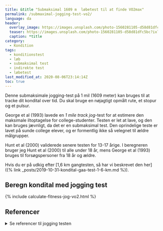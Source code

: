 ```yaml
---
title: &title "️Submaksimal 1609 m  løbetest til at finde VO2max"
permalink: /submaximal-jogging-test-vo2/
language: da
header:
  overlay_image: https://images.unsplash.com/photo-1560281105-d58d81dfc5bc?ixlib=rb-1.2.1&ixid=eyJhcHBfaWQiOjEyMDd9&auto=format&fit=crop&w=1900&q=80
  teaser: https://images.unsplash.com/photo-1560281105-d58d81dfc5bc?ixlib=rb-1.2.1&ixid=eyJhcHBfaWQiOjEyMDd9&auto=format&fit=crop&w=400&q=80
  caption: *title
category:
  - Kondition
tags:
  - konditionstest
  - løb
  - submaksimal test
  - indirekte test
  - løbetest
last_modified_at: 2020-08-06T23:14:14Z
toc: true
---
```


Denne submaksimale jogging-test på 1 mil (1609 meter) kan bruges til at tracke dit kondital over tid. Du skal bruge en nøjagtigt opmålt rute, et stopur og et pulsur.

George et al (1993) lavede en _1 mile track jog_-test for at estimere den maksimale iltoptagelse for college-studenter. Testen er let at lave, og den kan bruges jævnligt, da det er en submaksimal test. Den oprindelige teste er lavet på sunde college elever, og er formentlig ikke så velegnet til ældre målgrupper.

Hunt et al (2000) validerede senere testen for 13-17 årige. I beregneren bruger jeg Hunt et al (2000) til alle under 18 år, mens George et al (1993) bruges til forsøgspersoner fra 18 år og ældre.

Hvis du er på udkig efter [1,6 km gangtesten, så har vi beskrevet den her]({% link _posts/2019-10-31-kondital-gaa-test-1-6-km.md %}).

## Beregn kondital med jogging test

{% include calculate-fitness-jog-vo2.html %}

## Referencer

<details markdown="1">
  <summary>Se referencer til jogging testen</summary>

- Ferrar, Katia, Harrison Evans, Ashleigh Smith, Gaynor Parfitt, og Roger Eston. 2014. “A Systematic Review and Meta-Analysis of Submaximal Exercise-Based Equations to Predict Maximal Oxygen Uptake in Young People”. Pediatric exercise science 26 (april). <https://doi.org/10.1123/pes.2013-0153>.
- George, James, P. Vehrs, Phillip Allsen, Gilbert Fellingham, og A. Fisher. 1993. “VO2 max estimation from a submaximal 1-mile track jog for fit college age individuals”. Medicine and science in sports and exercise 25 (april): 401–6. <https://doi.org/10.1249/00005768-199303000-00017>.
- Hunt, Brian, James George, P. Vehrs, A. Fisher, og Gilbert Fellingham. 2000. “Validity of a Submaximal 1-Mile Track Jog Test in Predicting VO 2 max in Fit Teenagers”. Pediatric exercise science 12 (februar): 80–90. <https://doi.org/10.1123/pes.12.1.80>.
</details>
